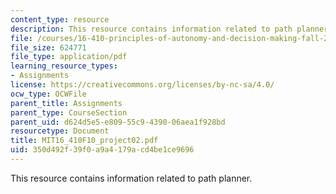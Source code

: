 ```yaml
---
content_type: resource
description: This resource contains information related to path planner.
file: /courses/16-410-principles-of-autonomy-and-decision-making-fall-2010/350d492f39f0a9a4179acd4be1ce9696_MIT16_410F10_project02.pdf
file_size: 624771
file_type: application/pdf
learning_resource_types:
- Assignments
license: https://creativecommons.org/licenses/by-nc-sa/4.0/
ocw_type: OCWFile
parent_title: Assignments
parent_type: CourseSection
parent_uid: d624d5e5-e809-55c9-4390-06aea1f928bd
resourcetype: Document
title: MIT16_410F10_project02.pdf
uid: 350d492f-39f0-a9a4-179a-cd4be1ce9696
---
```

This resource contains information related to path planner.